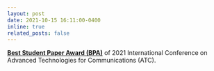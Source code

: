 ```yaml
---
layout: post
date: 2021-10-15 16:11:00-0400
inline: true
related_posts: false
---
```


 **<a href="/assets/img/Award_ATC2021_Best_Paper.jpg">Best Student Paper Award (BPA)</a>** of 2021 International Conference on Advanced Technologies for Communications (ATC).